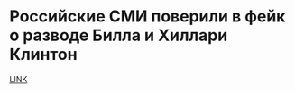 # Российские СМИ поверили в фейк о разводе Билла и Хиллари Клинтон



[LINK](https://varlamov.ru/2072270.html)